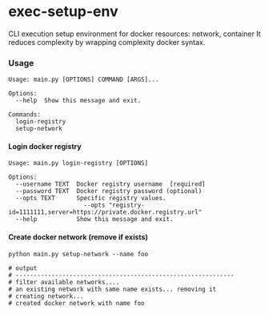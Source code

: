 # exec-setup-env
CLI execution setup environment for docker resources: network, container It reduces complexity by wrapping complexity docker syntax.

### Usage
```
Usage: main.py [OPTIONS] COMMAND [ARGS]...

Options:
  --help  Show this message and exit.

Commands:
  login-registry
  setup-network
 ```

#### Login docker registry

```
Usage: main.py login-registry [OPTIONS]

Options:
  --username TEXT  Docker registry username  [required]
  --password TEXT  Docker registry password (optional)
  --opts TEXT      Specific registry values.
                     --opts "registry-id=1111111,server=https://private.docker.registry.url"
  --help           Show this message and exit.
```


#### Create docker network (remove if exists)

```
python main.py setup-network --name foo

# output
# -------------------------------------------------------------
# filter available networks....
# an existing network with same name exists... removing it
# creating network...
# created docker network with name foo
```
